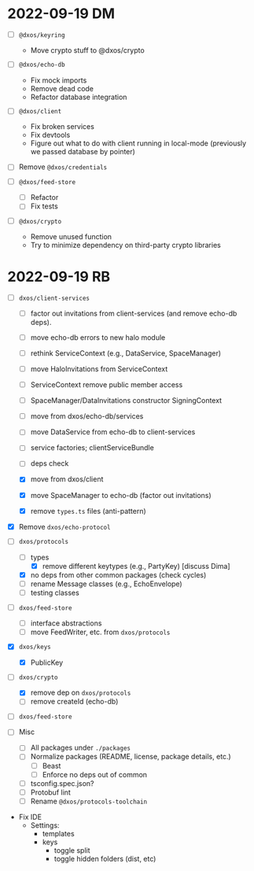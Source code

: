 # 2022-09-19 DM
 
- [ ] `@dxos/keyring`
  - Move crypto stuff to @dxos/crypto

- [ ] `@dxos/echo-db`
  - Fix mock imports
  - Remove dead code
  - Refactor database integration

- [ ] `@dxos/client`
  - Fix broken services
  - Fix devtools
  - Figure out what to do with client running in local-mode (previously we passed database by pointer)

- [ ] Remove `@dxos/credentials`

- [ ] `@dxos/feed-store`
  - [ ] Refactor
  - [ ] Fix tests

- [ ] `@dxos/crypto`
  - Remove unused function
  - Try to minimize dependency on third-party crypto libraries

# 2022-09-19 RB

- [ ] `dxos/client-services`
  - [ ] factor out invitations from client-services (and remove echo-db deps).
  - [ ] move echo-db errors to new halo module

  - [ ] rethink ServiceContext (e.g., DataService, SpaceManager)
  - [ ] move HaloInvitations from ServiceContext
  - [ ] ServiceContext remove public member access
  - [ ] SpaceManager/DataInvitations constructor SigningContext
  - [ ] move from dxos/echo-db/services
  - [ ] move DataService from echo-db to client-services
  - [ ] service factories; clientServiceBundle
  - [ ] deps check
  - [x] move from dxos/client
  - [x] move SpaceManager to echo-db (factor out invitations)
  - [x] remove `types.ts` files (anti-pattern)

- [x] Remove `dxos/echo-protocol`
- [ ] `dxos/protocols`
  - [ ] types
    - [x] remove different keytypes (e.g., PartyKey) [discuss Dima]
  - [x] no deps from other common packages (check cycles)
  - [ ] rename Message classes (e.g., EchoEnvelope)
  - [ ] testing classes
- [ ] `dxos/feed-store`
  - [ ] interface abstractions
  - [ ] move FeedWriter, etc. from `dxos/protocols`
- [x] `dxos/keys`
  - [x] PublicKey
- [ ] `dxos/crypto`
  - [x] remove dep on `dxos/protocols`
  - [ ] remove createId (echo-db)
- [ ] `dxos/feed-store`

- [ ] Misc
  - [ ] All packages under `./packages`
  - [ ] Normalize packages (README, license, package details, etc.)
    - [ ] Beast
    - [ ] Enforce no deps out of common
  - [ ] tsconfig.spec.json?
  - [ ] Protobuf lint
  - [ ] Rename `@dxos/protocols-toolchain`

- Fix IDE
  - Settings:
    - templates
    - keys
      - toggle split
      - toggle hidden folders (dist, etc)
